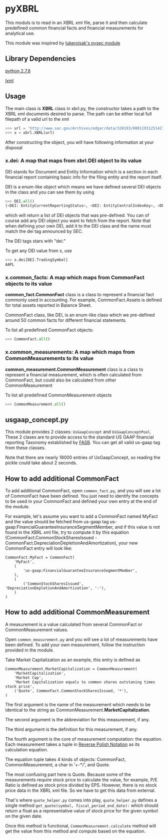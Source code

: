 # pyXBRL

This moduls is to read in an XBRL xml file, parse it and then calculate predefined common financial facts and financial measurements for analytical use.

This module was inspired by [lukeroisak's pysec module](https://github.com/lukerosiak/pysec)

## Library Dependencies

[python 2.7.8](https://www.python.org/download/releases/2.7.8/)

[lxml](http://lxml.de/)

## Usage

The main class is **XBRL** class in xbrl.py, the constructor takes a path to the XBRL xml documents desired to parse. The path can be either local full filepath of a valid url to the xml

```python
>>> url = 'http://www.sec.gov/Archives/edgar/data/320193/000119312514277160/aapl-20140628.xml'
>>> x = xbrl.XBRL(url)
```

After constructing the object, you will have following information at your disposal

### x.dei: A map that maps from xbrl.DEI object to its value
DEI stands for Document and Entity Information which is a section in each financial report containing basic info for the filing entity and the report itself.

DEI is a enum-like object which means we have defined several DEI objects in the class and you can see them by using

```python
>>> DEI.all()
(<DEI: EntityCurrentReportingStatus>, <DEI: EntityCentralIndexKey>, <DEI: CurrentFiscalYearEndDate>, <DEI: DocumentPeriodEndDate>, <DEI: DocumentFiscalPeriodFocus>, <DEI: EntityWellKnownSeasonedIssuer>, <DEI: EntityVoluntaryFilers>, <DEI: TradingSymbol>, <DEI: DocumentFiscalYearFocus>, <DEI: DocumentType>, <DEI: EntityFilerCategory>, <DEI: AmendmentFlag>, <DEI: EntityRegistrantName>, <DEI: EntityCommonStockSharesOutstanding>, <DEI: EntityPublicFloat>)
```

which will return a list of DEI objects that was pre-defined.
You can of course add any DEI object you want to fetch from the report. Note that when defining your own DEI, add it to the DEI class and the name must match the dei tag announced by SEC.

The DEI tags stars with "dei:"

To get any DEI value from x, use

```python
>>> x.dei[DEI.TradingSymbol]
AAPL
```

### x.common_facts: A map which maps from CommonFact objects to its value

**common_fact.CommonFact** class is a class to represent a financial fact commonly used in accounting. For example, CommonFact.Assets is defined for total assets reported in Balance Sheet.

CommonFact class, like DEI, is an enum-like class which we pre-defined around 50 common facts for different financial statements.

To list all predefined CommonFact objects:
```python
>>> CommonFact.all()
```

### x.common_measurements: A map which maps from CommonMeasurements to its value

**common_measurement.CommonMeasurement** class is a class to represent a financial measurement, which is often calculated from CommonFact, but could also be calculated from other CommonMeasurement

To list all predefined CommonMeasurement objects
```python
>>> CommonMeasurement.all()
```

## usgaap_concept.py

This module provides 2 classes: `UsGaapConcept` and `UsGaapConceptPool`. These 2 clases are to provide access to the standard US GAAP financial reporting Taxonomy established by [FASB](http://www.fasb.org/home). You can get all valid us-gaap tag from these classes.

Note that there are nearly 18000 entries of UsGaapConcept, so reading the pickle could take about 2 seconds.

## How to add additional CommonFact

To add additional CommonFact, open `common_fact.py`, and you will see a lot of CommonFact have been defined. You just need to identify the concepts to be used in your CommonFact and defined your own entry at the end of the module.

For example, let's assume you want to add a CommonFact named MyFact and the value should be fetched from us-gaap tag us-gaap:FinancialGuaranteeInsuranceSegmentMember, and if this value is not found in the XBRL xml file, try to compute it by this equation (CommonFact.CommonStockSharesIssued - CommonFact.DepreciationDepletionAndAmortization), your new CommonFact entry will look like:

```
CommonFact.MyFact = CommonFact(
    'MyFact',
    (
        'us-gaap:FinancialGuaranteeInsuranceSegmentMember',
    ),
    (
        ('CommonStockSharesIssued', 'DepreciationDepletionAndAmortization', '-'),
    )
)
```

## How to add additional CommonMeasurement

A measurement is a value calculated from several CommonFact or CommonMeasurement values.

Open `common_measurement.py` and you will see a lot of measurements have been defined. To add your own measurement, follow the instruction provided in the module.

Take Market Capitalization as an example, this entry is defined as

```
CommonMeasurement.MarketCapitalization = CommonMeasurement(
    'MarketCapitalization',
    'Market Cap',
    'Market Capitalization equals to common shares outstaning times stock price',
    ('Quote', CommonFact.CommonStockSharesIssued, '*'),
)
```

The first argument is the name of the measurement which needs to be identical to the string as CommonMeasurement.**MarketCapitalization**.

The second argument is the abbreviation for this measurement, if any.

The third argument is the definition for this measurement, if any.

The fourth argument is the core of measurement computation: the equation. Each measurement takes a tuple in [Reverse Polish Notation](http://en.wikipedia.org/wiki/Reverse_Polish_notation) as its calculation equation.

The equation tuple takes 4 kinds of objects: CommonFact, CommonMeasurement, a char in '+-*/', and Quote.

The most confusing part here is Quote. Because some of the measurements require stock price to calculate the value, for example, P/E Ratio is defined as stock price divided by EPS. However, there is no stock price data in the XBRL xml file. So we have to get this data from external.

That's where `quote_helper.py` comes into play, `quote_helper.py` defines a single method
```get_quote(symbol, fiscal_period_end_date):```
which should return a float as a representative value of stock price for the given symbol on the given date.

Once this method is functional, `CommonMeasurement.calculate` method will get the value from this method and compute based on the equation.
